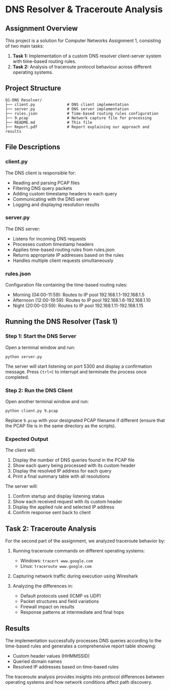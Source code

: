 # DNS Resolver & Traceroute Analysis

## Assignment Overview
This project is a solution for Computer Networks Assignment 1, consisting of two main tasks:
1. **Task 1:** Implementation of a custom DNS resolver client-server system with time-based routing rules.
2. **Task 2:** Analysis of traceroute protocol behaviour across different operating systems.

## Project Structure
```
Q1-DNS Resolver/
├── client.py              # DNS client implementation
├── server.py              # DNS server implementation
├── rules.json             # Time-based routing rules configuration
├── 9.pcap                 # Network capture file for processing
├── README.md              # This file
├── Report.pdf             # Report explaining our approach and results
```

## File Descriptions

### client.py
The DNS client is responsible for:
- Reading and parsing PCAP files
- Filtering DNS query packets
- Adding custom timestamp headers to each query
- Communicating with the DNS server
- Logging and displaying resolution results

### server.py
The DNS server:
- Listens for incoming DNS requests
- Processes custom timestamp headers
- Applies time-based routing rules from rules.json
- Returns appropriate IP addresses based on the rules
- Handles multiple client requests simultaneously

### rules.json
Configuration file containing the time-based routing rules:
- Morning (04:00-11:59): Routes to IP pool 192.168.1.1-192.168.1.5
- Afternoon (12:00-19:59): Routes to IP pool 192.168.1.6-192.168.1.10  
- Night (20:00-03:59): Routes to IP pool 192.168.1.11-192.168.1.15

## Running the DNS Resolver (Task 1)

### Step 1: Start the DNS Server
Open a terminal window and run:
```
python server.py
```
The server will start listening on port 5300 and display a confirmation message. Press `Ctrl+C` to interrupt and terminate the process once completed.

### Step 2: Run the DNS Client
Open another terminal window and run:
```
python client.py 9.pcap
```
Replace `9.pcap` with your designated PCAP filename if different (ensure that the PCAP file is in the same directory as the scripts).

### Expected Output
The client will:
1. Display the number of DNS queries found in the PCAP file
2. Show each query being processed with its custom header
3. Display the resolved IP address for each query
4. Print a final summary table with all resolutions

The server will:
1. Confirm startup and display listening status
2. Show each received request with its custom header
3. Display the applied rule and selected IP address
4. Confirm response sent back to client

## Task 2: Traceroute Analysis
For the second part of the assignment, we analyzed traceroute behavior by:

1. Running traceroute commands on different operating systems:
   - Windows: `tracert www.google.com`
   - Linux: `traceroute www.google.com`

2. Capturing network traffic during execution using Wireshark

3. Analyzing the differences in:
   - Default protocols used (ICMP vs UDP)
   - Packet structures and field variations
   - Firewall impact on results
   - Response patterns at intermediate and final hops

## Results
The implementation successfully processes DNS queries according to the time-based rules and generates a comprehensive report table showing:
- Custom header values (HHMMSSID)
- Queried domain names
- Resolved IP addresses based on time-based rules

The traceroute analysis provides insights into protocol differences between operating systems and how network conditions affect path discovery.
